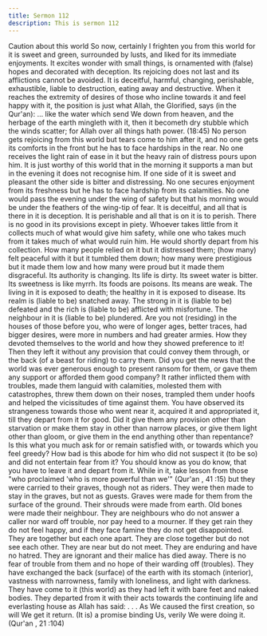 ```yaml
---
title: Sermon 112
description: This is sermon 112
---
```


Caution about this world
So now, certainly I frighten you from this world for it is sweet and green, surrounded by lusts,
and liked for its immediate enjoyments. It excites wonder with small things, is ornamented
with (false) hopes and decorated with deception. Its rejoicing does not last and its afflictions
cannot be avoided.
It is deceitful, harmful, changing, perishable, exhaustible, liable to destruction, eating away
and destructive. When it reaches the extremity of desires of those who incline towards it and
feel happy with it, the position is just what Allah, the Glorified, says (in the Qur'an):
... like the water which send We down from heaven, and the herbage of the
earth mingleth with it, then it becometh dry stubble which the winds scatter; for
Allah over all things hath power. (18:45)
No person gets rejoicing from this world but tears come to him after it, and no one gets its
comforts in the front but he has to face hardships in the rear. No one receives the light rain of
ease in it but the heavy rain of distress pours upon him.
It is just worthy of this world that in the morning it supports a man but in the evening it does
not recognise him. If one side of it is sweet and pleasant the other side is bitter and
distressing.
No one secures enjoyment from its freshness but he has to face hardship from its calamities.
No one would pass the evening under the wing of safety but that his morning would be under
the feathers of the wing-tip of fear. It is deceitful, and all that is there in it is deception. It is
perishable and all that is on it is to perish. There is no good in its provisions except in piety.
Whoever takes little from it collects much of what would give him safety, while one who
takes much from it takes much of what would ruin him.
He would shortly depart from his collection. How many people relied on it but it distressed
them; (how many) felt peaceful with it but it tumbled them down; how many were prestigious
but it made them low and how many were proud but it made them disgraceful.
Its authority is changing. Its life is dirty. Its sweet water is bitter. Its sweetness is like myrrh.
Its foods are poisons. Its means are weak. The living in it is exposed to death; the healthy in it
is exposed to disease. Its realm is (liable to be) snatched away. The strong in it is (liable to be)
defeated and the rich is (liable to be) afflicted with misfortune. The neighbour in it is (liable
to be) plundered.
Are you not (residing) in the houses of those before you, who were of longer ages, better
traces, had bigger desires, were more in numbers and had greater armies.
How they devoted themselves to the world and how they showed preference to it! Then they
left it without any provision that could convey them through, or the back (of a beast for
riding) to carry them.
Did you get the news that the world was ever generous enough to present ransom for them, or
gave them any support or afforded them good company? It rather inflicted them with troubles,
made them languid with calamities, molested them with catastrophes, threw them down on
their noses, trampled them under hoofs and helped the vicissitudes of time against them.
You have observed its strangeness towards those who went near it, acquired it and
appropriated it, till they depart from it for good. Did it give them any provision other than
starvation or make them stay in other than narrow places, or give them light other than gloom,
or give them in the end anything other than repentance? Is this what you much ask for or
remain satisfied with, or towards which you feel greedy? How bad is this abode for him who
did not suspect it (to be so) and did not entertain fear from it?
You should know as you do know, that you have to leave it and depart from it. While in it,
take lesson from those "who proclaimed 'who is more powerful than we'" (Qur'an , 41 :15) but
they were carried to their graves, though not as riders.
They were then made to stay in the graves, but not as guests. Graves were made for them
from the surface of the ground. Their shrouds were made from earth. Old bones were made
their neighbour. They are neighbours who do not answer a caller nor ward off trouble, nor pay
heed to a mourner.
If they get rain they do not feel happy, and if they face famine they do not get disappointed.
They are together but each one apart. They are close together but do not see each other. They
are near but do not meet. They are enduring and have no hatred. They are ignorant and their
malice has died away. There is no fear of trouble from them and no hope of their warding off
(troubles). They have exchanged the back (surface) of the earth with its stomach (interior),
vastness with narrowness, family with loneliness, and light with darkness.
They have come to it (this world) as they had left it with bare feet and naked bodies. They
departed from it with their acts towards the continuing life and everlasting house as Allah has
said:
. . . As We caused the first creation, so will We get it return. (It is) a promise
binding Us, verily We were doing it. (Qur'an , 21 :104)